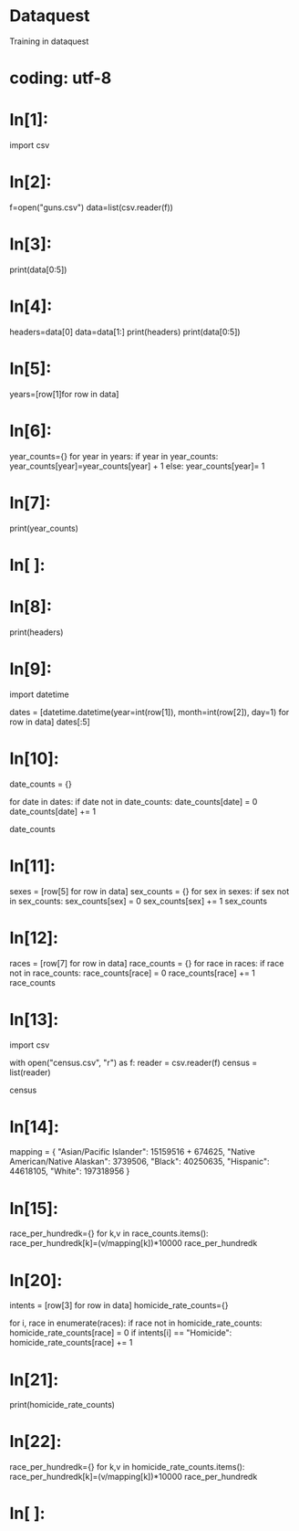 # Dataquest
Training in dataquest

# coding: utf-8

# In[1]:


import csv


# In[2]:


f=open("guns.csv")
data=list(csv.reader(f))


# In[3]:


print(data[0:5])


# In[4]:


headers=data[0]
data=data[1:]
print(headers)
print(data[0:5])


# In[5]:


years=[row[1]for row in data]


# In[6]:


year_counts={}
for year in years:
    if year in year_counts:
        year_counts[year]=year_counts[year] + 1
    else:
        year_counts[year]= 1


# In[7]:


print(year_counts)


# In[ ]:





# In[8]:


print(headers)


# In[9]:


import datetime

dates = [datetime.datetime(year=int(row[1]), month=int(row[2]), day=1) for row in data]
dates[:5]


# In[10]:


date_counts = {}

for date in dates:
    if date not in date_counts:
        date_counts[date] = 0
    date_counts[date] += 1

date_counts


# In[11]:


sexes = [row[5] for row in data]
sex_counts = {}
for sex in sexes:
    if sex not in sex_counts:
        sex_counts[sex] = 0
    sex_counts[sex] += 1
sex_counts


# In[12]:


races = [row[7] for row in data]
race_counts = {}
for race in races:
    if race not in race_counts:
        race_counts[race] = 0
    race_counts[race] += 1
race_counts


# In[13]:


import csv

with open("census.csv", "r") as f:
    reader = csv.reader(f)
    census = list(reader)
    
census


# In[14]:


mapping = {
    "Asian/Pacific Islander": 15159516 + 674625,
    "Native American/Native Alaskan": 3739506,
    "Black": 40250635,
    "Hispanic": 44618105,
    "White": 197318956
}



# In[15]:


race_per_hundredk={}
for k,v in race_counts.items():
    race_per_hundredk[k]=(v/mapping[k])*10000
race_per_hundredk


# In[20]:


intents = [row[3] for row in data]
homicide_rate_counts={}

for i, race in enumerate(races):
    if race not in homicide_rate_counts:
        homicide_rate_counts[race] = 0
    if intents[i] == "Homicide":
        homicide_rate_counts[race] += 1


# In[21]:


print(homicide_rate_counts)


# In[22]:


race_per_hundredk={}
for k,v in homicide_rate_counts.items():
    race_per_hundredk[k]=(v/mapping[k])*10000
race_per_hundredk


# In[ ]:




